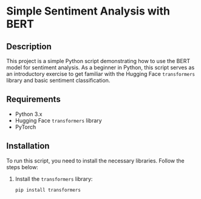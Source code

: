 # Simple Sentiment Analysis with BERT

## Description
This project is a simple Python script demonstrating how to use the BERT model for sentiment analysis. As a beginner in Python, this script serves as an introductory exercise to get familiar with the Hugging Face `transformers` library and basic sentiment classification.

## Requirements
- Python 3.x
- Hugging Face `transformers` library
- PyTorch

## Installation
To run this script, you need to install the necessary libraries. Follow the steps below:

1. Install the `transformers` library:
   ```bash
   pip install transformers
